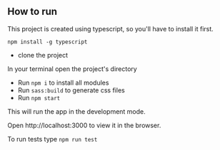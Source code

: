 ## How to run

This project is created using typescript, so you'll have to install it first.

`npm install -g typescript`

- clone the project

In your terminal open the project's directory 
- Run `npm i` to install all modules
- Run `sass:build` to generate css files
- Run `npm start`

This will run the app in the development mode.

Open http://localhost:3000 to view it in the browser. 

To run tests type `npm run test`